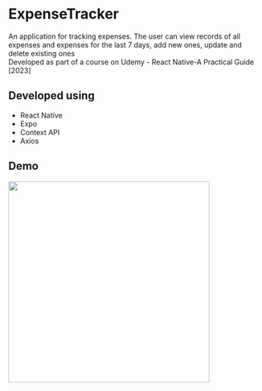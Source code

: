 # ExpenseTracker
An application for tracking expenses. The user can view records of all expenses and expenses for the last 7 days, add new ones, update and delete existing ones
<br/>
Developed as part of a course on Udemy - React Native-A Practical Guide [2023]

## Developed using
- React Native
- Expo
- Context API
- Axios

## Demo
<img src="https://github.com/andrii-tantsiura/ExpenseTracker/assets/67781750/8d5da335-a432-4640-81ff-fcbd9bf340d5" width="400" />
